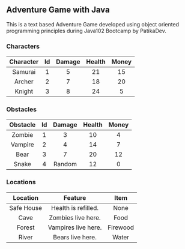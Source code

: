 ## Adventure Game with Java

This is a text based Adventure Game developed using object oriented programming principles during Java102 Bootcamp by PatikaDev.

### Characters

| Character | Id | Damage  | Health  | Money  |
|:---------:|:--:|:-------:|:-------:|:------:|
| Samurai   | 1  | 5       | 21      | 15     |
| Archer    | 2  | 7       | 18      | 20     |
| Knight    | 3  | 8       | 24      | 5      |

### Obstacles

| Obstacle | Id | Damage  | Health  | Money  |
|:-------:|:--:|:-------:|:-------:|:------:|
| Zombie  | 1  | 3       | 10      | 4      |
| Vampire | 2  | 4       | 14      | 7      |
| Bear    | 3  | 7       | 20      | 12     |
| Snake   | 4  | Random  | 12      | 0      |

### Locations

|  Location   |       Feature      |   Item   |
|:-----------:|:------------------:|:--------:| 
| Safe House  | Health is refilled.| None     |
| Cave        | Zombies live here. | Food     |
| Forest      | Vampires live here.| Firewood |
| River       | Bears live here.   | Water    |
